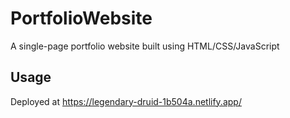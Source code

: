 # PortfolioWebsite
A single-page portfolio website built using HTML/CSS/JavaScript
## Usage
Deployed at https://legendary-druid-1b504a.netlify.app/
